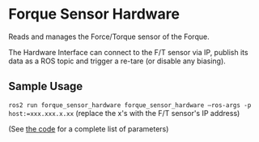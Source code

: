 # Forque Sensor Hardware

Reads and manages the Force/Torque sensor of the Forque.

The Hardware Interface can connect to the F/T sensor via IP, publish its data as a ROS topic and trigger a re-tare (or disable any biasing).

## Sample Usage
`ros2 run forque_sensor_hardware forque_sensor_hardware —ros-args -p host:=xxx.xxx.x.xx` (replace the x's with the F/T sensor's IP address)

(See [the code](https://github.com/personalrobotics/forque_sensor_hardware/blob/2cfafda1f5aed56a0656895aaa47e7d58d98acad/src/main.cpp#L58) for a complete list of parameters)
